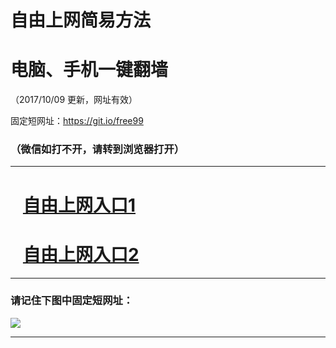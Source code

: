 ﻿# 自由上网简易方法

# 电脑、手机一键翻墙

（2017/10/09 更新，网址有效）

固定短网址：https://git.io/free99

### （微信如打不开，请转到浏览器打开）


***





# &nbsp;&nbsp; <a href="http://ft2592112729.fwq-tz-1001.info/fwqtz01.html?t=100900127102 " target="_blank">自由上网入口1</a>
# &nbsp;&nbsp; <a href="http://ft3195910099.fwq-tz-1002.info/fwqtz02.html?t=100900131510 " target="_blank">自由上网入口2</a>
***

### 请记住下图中固定短网址：

<img src="https://s3-us-west-2.amazonaws.com/fwq-1001/yjfq-20170905okok.png" /> 


***


